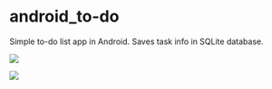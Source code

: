 # android_to-do

Simple to-do list app in Android. Saves task info in SQLite database.

![](https://www.dropbox.com/s/9vsj0fyo2q9cjjz/Screenshot_resized1.png?raw=1)

![](https://www.dropbox.com/s/jm22r0rrtg5zro7/Screenshot_resized2.png?raw=1)
